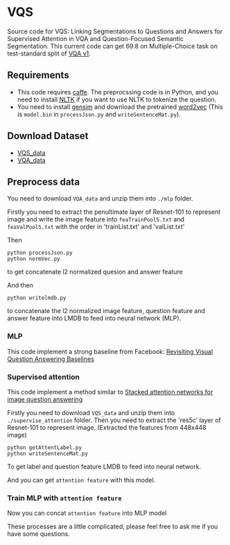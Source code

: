 # VQS

Source code for VQS: Linking Segmentations to Questions and Answers for Supervised Attention in VQA and Question-Focused Semantic Segmentation. This current code can get 69.8 on Multiple-Choice task on test-standard split of [VQA v1](http://www.visualqa.org/vqa_v1_challenge.html). 

## Requirements

* This code requires [caffe](http://caffe.berkeleyvision.org/). The preprocssing code is in Python, and you need to install [NLTK](http://www.nltk.org/) if you want to use NLTK to tokenize the question.
* You need to install [gensim](https://radimrehurek.com/gensim/install.html) and download the pretrained [word2vec](https://code.google.com/archive/p/word2vec) (This is `model.bin` in `processJson.py` and `writeSentenceMat.py`).

## Download Dataset

* [VQS_data](https://www.dropbox.com/sh/i9cucdn8ronfytl/AAA8asyE4j91knyinYygJPapa?dl=0)
* [VQA_data](http://www.visualqa.org/vqa_v1_download.html)

## Preprocess data

You need to download `VQA_data` and unzip them into `./mlp` folder.

Firstly you need to extract the penultimate layer of Resnet-101 to represent image and write the image feature into `feaTrainPool5.txt` and `feaValPool5.txt` with the order in 'trainList.txt' and 'valList.txt'

Then
```
python processJson.py
python normVec.py
```
to get concatenate l2 normalized quesion and answer feature

And then

```
python writelmdb.py
```
to concatenate the l2 normalized image feature, question feature and answer feature into LMDB to feed into neural network (MLP).

### MLP

This code implement a strong baseline from Facebook: [Revisiting Visual Question Answering Baselines](https://arxiv.org/pdf/1606.08390.pdf)

### Supervised attention

This code implement a method similar to [Stacked attention networks for image question answering](https://arxiv.org/abs/1511.02274)

Firstly you need to download `VQS_data` and unzip them into `./supervise_attention` folder.
Then you need to extract the 'res5c' layer of Resnet-101 to represent image. (Extracted the features from 448x448 image)

```
python getAttentLabel.py
python writeSentenceMat.py
```
To get label and question feature LMDB to feed into neural network.

And you can get `attention feature` with this model.

### Train MLP with `attention feature`

Now you can concat `attention feature` into MLP model

These processes are a little complicated, please feel free to ask me if you have some questions.

